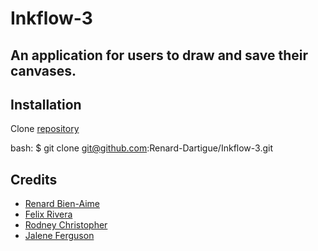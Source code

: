 # Inkflow-3

## An application for users to draw and save their canvases.




## Installation

Clone [repository](https://github.com/Renard-Dartigue/Inkflow-3.git)

bash: $ git clone git@github.com:Renard-Dartigue/Inkflow-3.git

## Credits

- [Renard Bien-Aime](https://github.com/Renard-Dartigue)
- [Felix Rivera](https://github.com/StygianTanuki)
- [Rodney Christopher](https://github.com/Graydude98)
- [Jalene Ferguson](https://github.com/Jalene-Ferguson)